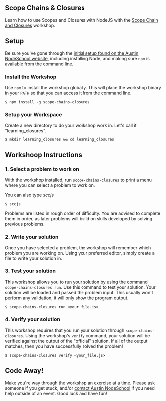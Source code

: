 ## Scope Chains & Closures ##
Learn how to use Scopes and Closures with NodeJS with the [Scope Chain and Closures](https://github.com/jesstelford/scope-chains-closures) workshop.

## Setup ##

Be sure you've gone through the [initial setup found on the Austin NodeSchool website](http://nodeschool.io/austin/#getting-started), including installing Node, and making sure `npm` is available from the command line.

### Install the Workshop

Use `npm` to install the workshop globally. This will place the workshop binary in your `PATH` so that you can access it from the command line.

```
$ npm install -g scope-chains-closures
```

### Setup your Workspace

Create a new directory to do your workshop work in.  Let's call it "learning_closures".

```
$ mkdir learning_closures && cd learning_closures
```

## Workshoop Instructions

### 1. Select a problem to work on

With the workshop installed, run `scope-chains-closures` to print a menu where you can select a problem to work on.

You can also type _sccjs_

```
$ sccjs
```

Problems are listed in rough order of difficulty. You are advised to complete them in order, as later problems will build on skills developed by solving previous problems.

### 2. Write your solution

Once you have selected a problem, the workshop will remember which problem you are working on. Using your preferred editor, simply create a file to write your solution in.

### 3. Test your solution

This workshop allows you to run your solution by using the command `scope-chains-closures run`. Use this command to test your solution. Your solution will be loaded and passed the problem input. This usually won't perform any validation, it will only show the program output.

```
$ scope-chains-closures run <your_file.js>
```

### 4. Verify your solution

This workshop requires that you run your solution through `scope-chains-closures`. Using the workshop's `verify` command, your solution will be verified against the output of the "official" solution. If all of the output matches, then you have successfully solved the problem!

```
$ scope-chains-closures verify <your_file.js>
```

## Code Away! ##

Make you're way through the workshop an exercise at a time. Please ask someone if you get stuck, and/or [contact Austin NodeSchool](http://nodeschool.io/austin/#contact) if you need help outside of an event. Good luck and have fun!
